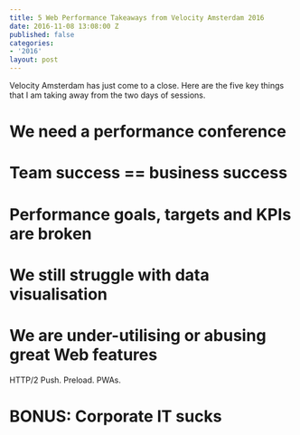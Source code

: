 ```yaml
---
title: 5 Web Performance Takeaways from Velocity Amsterdam 2016
date: 2016-11-08 13:08:00 Z
published: false
categories:
- '2016'
layout: post
---
```


Velocity Amsterdam has just come to a close. Here are the five key things that I am taking away from the two days of sessions.

# We need a performance conference

# Team success == business success

# Performance goals, targets and KPIs are broken

# We still struggle with data visualisation

# We are under-utilising or abusing great Web features
HTTP/2 Push. Preload. PWAs.

# BONUS: Corporate IT sucks